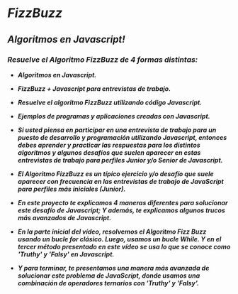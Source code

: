 # **_FizzBuzz_**

## **_Algoritmos en Javascript!_**

### **_Resuelve el Algoritmo FizzBuzz de 4 formas distintas:_**

- **_Algoritmos en Javascript._**
  
- **_FizzBuzz + Javascript para entrevistas de trabajo._**
  
- **_Resuelve el algoritmo FizzBuzz utilizando código Javascript._**
  
- **_Ejemplos de programas y aplicaciones creadas con Javascript._**

- **_Si usted piensa en participar en una entrevista de trabajo para un puesto de desarrollo y programación utilizando Javascript, entonces debes aprender y practicar las respuestas para los distintos algoritmos y algunos desafíos que suelen aparecer en estas entrevistas de trabajo para perfiles Junior y/o Senior de Javascript._**

- **_El Algoritmo FizzBuzz es un típico ejercicio y/o desafío que suele aparecer con frecuencia en las entrevistas de trabajo de JavaScript para perfiles más iniciales (Junior)._**

- **_En este proyecto te explicamos 4 maneras diferentes para solucionar este desafío de Javascript; Y además, te explicamos algunos trucos más avanzados de Javascript._**

- **_En la parte inicial del vídeo, resolvemos el Algoritmo Fizz Buzz usando un bucle for clásico. Luego, usamos un bucle While. Y en el tercer método presentado en este vídeo se usa lo que se conoce como 'Truthy' y 'Falsy' en Javascript._**

- **_Y para terminar, te presentamos una manera más avanzada de solucionar este problema de JavaScript, donde usamos una combinación de operadores ternarios con 'Truthy' y 'Falsy'._**
